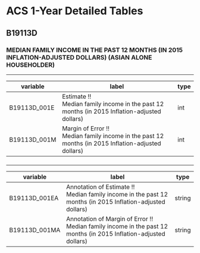 # ACS 1-Year Detailed Tables

## B19113D

### MEDIAN FAMILY INCOME IN THE PAST 12 MONTHS (IN 2015 INFLATION-ADJUSTED DOLLARS) (ASIAN ALONE HOUSEHOLDER)

___

| variable | label | type |
| ----- | ----- | ----- |
| B19113D_001E | Estimate !!<br>Median family income in the past 12 months (in 2015 Inflation-adjusted dollars) | int |
| B19113D_001M | Margin of Error !!<br>Median family income in the past 12 months (in 2015 Inflation-adjusted dollars) | int |
### 

___

| variable | label | type |
| ----- | ----- | ----- |
| B19113D_001EA | Annotation of Estimate !!<br>Median family income in the past 12 months (in 2015 Inflation-adjusted dollars) | string |
| B19113D_001MA | Annotation of Margin of Error !!<br>Median family income in the past 12 months (in 2015 Inflation-adjusted dollars) | string |


